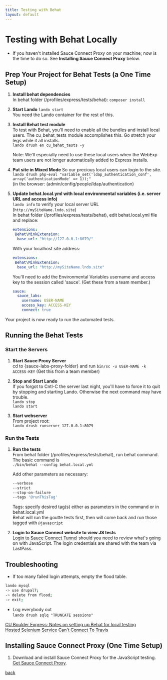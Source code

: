 ```yaml
---
title: Testing with Behat
layout: default
---
```


# Testing with Behat Locally

* If you haven't installed Sauce Connect Proxy on your machine; now is the time to do so. See **Installing Sauce Connect Proxy** below.

## Prep Your Project for Behat Tests (a One Time Setup)

1. **Install behat dependencies** <br />
   In behat folder (/profiles/express/tests/behat):  `composer install`

1. **Start Lando** `lando start` <br />
   You need the Lando container for the rest of this.

1. **Install Behat test module** <br/>
   To test with Behat, you'll need to enable all the bundles and install local users. The cu_behat_tests module accomplishes this. Go stretch your legs while it all installs. <br/>
   `lando drush en cu_behat_tests -y` <br />

   Note: We'll especially need to use these local users when the WebExp team users are not longer automatically added to Express installs.

1. **Put site in Mixed Mode**
    So our precious local users can login to the site. <br />
    `lando drush php-eval "variable_set('ldap_authentication_conf', array('authenticationMode' => 1));"`<br />
    (in the browser: (admin/config/people/ldap/authentication)

1. **Update behat.local.yml with local environmental variables (i.e. server URL and access info)** <br />
   `lando info` to verify your local server URL (`http://mySiteName.lndo.site`)<br />
   In behat folder (/profiles/express/tests/behat), edit behat.local.yml file and replace:

      ```yml
      extensions:
       Behat\MinkExtension:
        base_url: "http://127.0.0.1:8079/"
      ```

      With your localhost site address:

      ```yml
      extensions:
       Behat\MinkExtension:
        base_url: "http://mySiteName.lndo.site"
      ```

      You'll need to add the Environmental Variables username and access key to the session called 'sauce'. (Get these from a team member.)
      ``` yml
      sauce:
        sauce_labs:
          username: USER-NAME
          access_key: ACCESS-KEY
          connect: true
      ```
Your project is now ready to run the automated tests.

## Running the Behat Tests

### Start the Servers

1. **Start Sauce Proxy Server** <br />
   cd to {sauce-labs-proxy-folder} and run `bin/sc -u USER-NAME -k ACCESS-KEY` (Get this from a team member)<br />

1. **Stop and Start Lando** <br />
   If you forgot to Cntl-C the server last night, you'll have to force it to quit by stopping and starting Lando. Otherwise the next command may have trouble. <br />
   `lando stop` <br />
   `lando start`

1. **Start webserver** <br />
   From project root: <br />
   `lando drush runserver 127.0.0.1:8079`

### Run the Tests

1. **Run the tests** <br />
   From behat folder (/profiles/express/tests/behat), run behat command.  <br />
   The basic command is <br />
   `./bin/behat --config behat.local.yml` <br />

   Add other parameters as necessary: <br />
   ```sh
   --verbose
   --strict
   --stop-on-failure
   --tags '@runThisTag'
   ```

   Tags: specify desired tag(s) either as parameters in the command or in behat.local.yml <br />
   Behat will run the goutte tests first, then will come back and run those tagged with `@javascript`

1. **Login to Sauce Connect website to view JS tests**<br />
   [Login to Sauce Connect Tunnel](https://app.saucelabs.com/login) should you need to review what's going on with JavaScript. The login credentials are shared with the team via LastPass.


## Troubleshooting

* If too many failed login attempts, empty the flood table.
```sh
lando mysql
-> use drupal7;
-> delete from flood;
-> exit;
```
* Log everybody out <br />
`lando drush sqlq "TRUNCATE sessions"`

[CU Boulder Express: Notes on setting up Behat for local testing](https://github.com/CuBoulder/express/tree/dev/tests/behat) <br />
[Hosted Selenium Service Can't Connect To Travis](https://github.com/CuBoulder/express/issues/3035)

## Installing Sauce Connect Proxy (One Time Setup)

1. Download and install Sauce Connect Proxy for the JavaScript testing.
   [Get Sauce Connect Proxy](https://wiki.saucelabs.com/display/DOCS/Sauce+Connect+Proxy).



[back](./)
